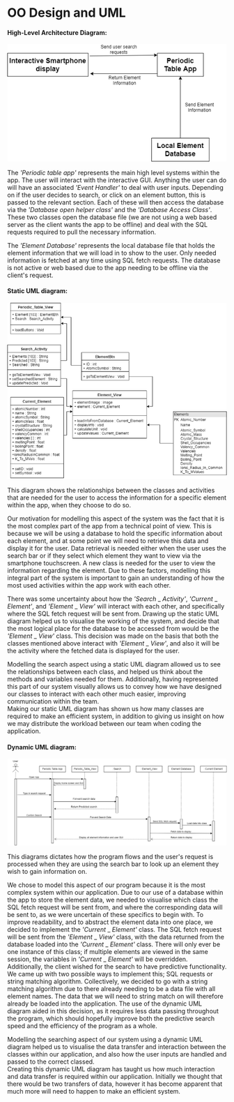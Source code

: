 # OO Design and UML
#### High-Level Architecture Diagram:
![HighLevelArchitectureDiagram](images/HighLevelArchitectureDiagram.png "HighLevelArchitectureDiagram")

The _'Periodic table app'_ represents the main high level systems within the app. The user will interact with the interactive GUI. Anything the user can do will have an associated _'Event Handler'_ to deal with user inputs. Depending on if the user decides to search, or click on an element button, this is passed to the relevant section. Each of these will then access the database via the _'Database open helper class'_ and the _'Database Access Class'_. These two classes open the database file (we are not using a web based server as the client wants the app to be offline) and deal with the SQL requests required to pull the necessary information.  

The _'Element Database'_ represents the local database file that holds the element information that we will load in to show to the user. Only needed information is fetched at any time using SQL fetch requests. The database is not active or web based due to the app needing to be offline via the client's request.




#### Static UML diagram:
![StaticUML](images/StaticUML.png "StaticUML")

This diagram shows the relationships between the classes and activities that are needed for the user to access the information for a specific element within the app, when they choose to do so.

Our motivation for modelling this aspect of the system was the fact that it is the most complex part of the app from a technical point of view. This is because we will be using a database to hold the specific information about each element, and at some point we will need to retrieve this data and display it for the user. Data retrieval is needed either when the user uses the search bar or if they select which element they want to view via the smartphone touchscreen. A new class is needed for the user to view the information regarding the element. Due to these factors, modelling this integral part of the system is important to gain an understanding of how the most used activities within the app work with each other.

There was some uncertainty about how the _'Search_ _ _Activity'_, _'Current_ _ _Element'_, and _'Element_ _ _View'_ will interact with each other, and specifically where the SQL fetch request will be sent from. Drawing up the static UML diagram helped us to visualise the working of the system, and decide that the most logical place for the database to be accessed from would be the  _'Element_ _ _View'_ class. This decision was made on the basis that both the classes mentioned above interact with _'Element_ _ _View'_, and also it will be the activity where the fetched data is displayed for the user.  

Modelling the search aspect using a static UML diagram allowed us to see the relationships between each class, and helped us think about the methods and variables needed for them. Additionally, having represented this part of our system visually allows us to convey how we have designed our classes to interact with each other much easier, improving communication within the team.  
Making our static UML diagram has shown us how many classes are required to make an efficient system, in addition to giving us insight on how we may distribute the workload between our team when coding the application.  


#### Dynamic UML diagram:
![DynamicUML](images/DynamicUML.png "DynamicUML")

This diagrams dictates how the program flows and the user's request is processed when they are using the search bar to look up an element they wish to gain information on.  

We chose to model this aspect of our program because it is the most complex system within our application. Due to our use of a database within the app to store the element data, we needed to visualise which class the SQL fetch request will be sent from, and where the corresponding data will be sent to, as we were uncertain of these specifics to begin with. To improve readability, and to abstract the element data into one place, we decided to implement the _'Current_ _ _Element'_ class. The SQL fetch request will be sent from the  _'Element_ _ _View'_ class, with the data returned from the database loaded into the _'Current_ _ _Element'_ class. There will only ever be one instance of this class; if multiple elements are viewed in the same session, the variables in _'Current_ _ _Element'_ will be overridden.  
Additionally, the client wished for the search to have predictive functionality. We came up with two possible ways to implement this; SQL requests or string matching algorithm. Collectively, we decided to go with a string matching algorithm due to there already needing to be a data file with all element names. The data that we will need to string match on will therefore already be loaded into the application. The use of the dynamic UML diagram aided in this decision, as it requires less data passing throughout the program, which should hopefully improve both the predictive search speed and the efficiency of the program as a whole.

Modelling the searching aspect of our system using a dynamic UML diagram helped us to visualise the data transfer and interaction between the classes within our application, and also how the user inputs are handled and passed to the correct classed.  
Creating this dynamic UML diagram has taught us how much interaction and data transfer is required within our application. Initially we thought that there would be two transfers of data, however it has become apparent that much more will need to happen to make an efficient system.
